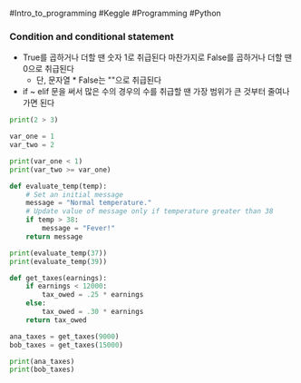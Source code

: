 #Intro_to_programming #Keggle #Programming #Python 
### Condition and conditional statement
- True를 곱하거나 더할 땐 숫자 1로 취급된다 마찬가지로 False를 곱하거나 더할 땐 0으로 취급된다
	- 단, 문자열 * False는 ""으로 취급된다
- if ~ elif 문을 써서 많은 수의 경우의 수를 취급할 땐 가장 범위가 큰 것부터 줄여나가면 된다
```python
print(2 > 3)

var_one = 1
var_two = 2

print(var_one < 1)
print(var_two >= var_one)

def evaluate_temp(temp):
    # Set an initial message
    message = "Normal temperature."
    # Update value of message only if temperature greater than 38
    if temp > 38:
        message = "Fever!"
    return message

print(evaluate_temp(37))
print(evaluate_temp(39))

def get_taxes(earnings):
    if earnings < 12000:
        tax_owed = .25 * earnings
    else:
        tax_owed = .30 * earnings
    return tax_owed

ana_taxes = get_taxes(9000)
bob_taxes = get_taxes(15000)

print(ana_taxes)
print(bob_taxes)
```